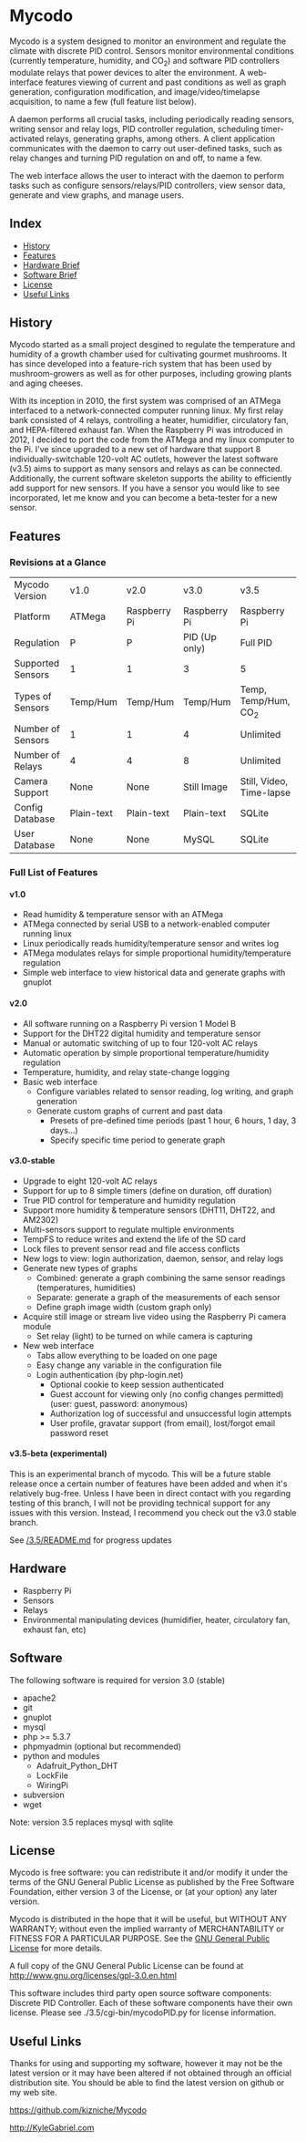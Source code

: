 # Mycodo

   Mycodo is a system designed to monitor an environment and regulate the climate with discrete PID control. Sensors monitor environmental conditions (currently temperature, humidity, and CO<sub>2</sub>) and software PID controllers modulate relays that power devices to alter the environment. A web-interface features viewing of current and past conditions as well as graph generation, configuration modification, and image/video/timelapse acquisition, to name a few (full feature list below).

   A daemon performs all crucial tasks, including periodically reading sensors, writing sensor and relay logs, PID controller regulation, scheduling timer-activated relays, generating graphs, among others. A client application communicates with the daemon to carry out user-defined tasks, such as relay changes and turning PID regulation on and off, to name a few.

   The web interface allows the user to interact with the daemon to perform tasks such as configure sensors/relays/PID controllers, view sensor data, generate and view graphs, and manage users.

## Index

+ [History](#history)
+ [Features](#feat)
+ [Hardware Brief](#hard-brief)
+ [Software Brief](#soft-brief)
+ [License](#license)
+ [Useful Links](#links)

<a name="history"></a>
## History

Mycodo started as a small project desgined to regulate the temperature and humidity of a growth chamber used for cultivating gourmet mushrooms. It has since developed into a feature-rich system that has been used by mushroom-growers as well as for other purposes, including growing plants and aging cheeses.

With its inception in 2010, the first system was comprised of an ATMega interfaced to a network-connected computer running linux. My first relay bank consisted of 4 relays, controlling a heater, humidifier, circulatory fan, and HEPA-filtered exhaust fan. When the Raspberry Pi was introduced in 2012, I decided to port the code from the ATMega and my linux computer to the Pi. I've since upgraded to a new set of hardware that support 8 individually-switchable 120-volt AC outlets, however the latest software (v3.5) aims to support as many sensors and relays as can be connected. Additionally, the current software skeleton supports the ability to efficiently add support for new sensors. If you have a sensor you would like to see incorporated, let me know and you can become a beta-tester for a new sensor.

<a name="feat"></a>
## Features

### Revisions at a Glance

<table>
    <tr>
        <td>
            Mycodo Version
        </td>
        <td>
            v1.0
        </td>
        <td>
            v2.0
        </td>
        <td>
            v3.0
        </td>
        <td>
            v3.5
        </td>
    </tr>
    <tr>
        <td>
            Platform
        </td>
        <td>
            ATMega
        </td>
        <td>
            Raspberry Pi
        </td>
        <td>
            Raspberry Pi
        </td>
        <td>
            Raspberry Pi
        </td>
    </tr>
    <tr>
        <td>
            Regulation
        </td>
        <td>
            P
        </td>
        <td>
            P
        </td>
        <td>
            PID (Up only)
        </td>
        <td>
            Full PID
        </td>
    </tr>
    <tr>
        <td>
            Supported Sensors
        </td>
        <td>
            1
        </td>
        <td>
            1
        </td>
        <td>
            3
        </td>
        <td>
            5
        </td>
    </tr>
    <tr>
        <td>
            Types of Sensors
        </td>
        <td>
            Temp/Hum
        </td>
        <td>
            Temp/Hum
        </td>
        <td>
            Temp/Hum
        </td>
        <td>
            Temp, Temp/Hum, CO<sub>2</sub>
        </td>
    </tr>
    <tr>
        <td>
            Number of Sensors
        </td>
        <td>
            1
        </td>
        <td>
            1
        </td>
        <td>
            4
        </td>
        <td>
            Unlimited
        </td>
    </tr>
    <tr>
        <td>
            Number of Relays
        </td>
        <td>
            4
        </td>
        <td>
            4
        </td>
        <td>
            8
        </td>
        <td>
            Unlimited
        </td>
    </tr>
    <tr>
        <td>
            Camera Support
        </td>
        <td>
            None
        </td>
        <td>
            None
        </td>
        <td>
            Still Image
        </td>
        <td>
            Still, Video, Time-lapse
        </td>
    </tr>
    <tr>
        <td>
            Config Database
        </td>
        <td>
            Plain-text
        </td>
        <td>
            Plain-text
        </td>
        <td>
            Plain-text
        </td>
        <td>
            SQLite
        </td>
    </tr>
    <tr>
        <td>
            User Database
        </td>
        <td>
            None
        </td>
        <td>
            None
        </td>
        <td>
            MySQL
        </td>
        <td>
            SQLite
        </td>
    </tr>
</table>

### Full List of Features

#### v1.0

* Read humidity & temperature sensor with an ATMega
* ATMega connected by serial USB to a network-enabled computer running linux
* Linux periodically reads humidity/temperature sensor and writes log
* ATMega modulates relays for simple proportional humidity/temperature regulation
* Simple web interface to view historical data and generate graphs with gnuplot

#### v2.0

* All software running on a Raspberry Pi version 1 Model B
* Support for the DHT22 digital humidity and temperature sensor
* Manual or automatic switching of up to four 120-volt AC relays
* Automatic operation by simple proportional temperature/humidity regulation
* Temperature, humidity, and relay state-change logging
* Basic web interface
  * Configure variables related to sensor reading, log writing, and graph generation
  * Generate custom graphs of current and past data
    * Presets of pre-defined time periods (past 1 hour, 6 hours, 1 day, 3 days...)
    * Specify specific time period to generate graph

#### v3.0-stable

* Upgrade to eight 120-volt AC relays
* Support for up to 8 simple timers (define on duration, off duration)
* True PID control for temperature and humidity regulation
* Support more humidity & temperature sensors (DHT11, DHT22, and AM2302)
* Multi-sensors support to regulate multiple environments
* TempFS to reduce writes and extend the life of the SD card
* Lock files to prevent sensor read and file access conflicts
* New logs to view: login authorization, daemon, sensor, and relay logs
* Generate new types of graphs
  * Combined: generate a graph combining the same sensor readings (temperatures, humidities)
  * Separate: generate a graph of the measurements of each sensor
  * Define graph image width (custom graph only)
* Acquire still image or stream live video using the Raspberry Pi camera module
  * Set relay (light) to be turned on while camera is capturing
* New web interface
  * Tabs allow everything to be loaded on one page
  * Easy change any variable in the configuration file
  * Login authentication (by php-login.net)
    * Optional cookie to keep session authenticated
    * Guest account for viewing only (no config changes permitted) (user: guest, password: anonymous)
    * Authorization log of successful and unsuccessful login attempts
    * User profile, gravatar support (from email), lost/forgot email password reset

#### v3.5-beta (experimental)

This is an experimental branch of mycodo. This will be a future stable release once a certain number of features have been added and when it's relatively bug-free. Unless I have been in direct contact with you regarding testing of this branch, I will not be providing technical support for any issues with this version. Instead, I recommend you check out the v3.0 stable branch.

See [/3.5/README.md](3.5/README.md) for progress updates

<a name="hard-brief"></a>
## Hardware

* Raspberry Pi
* Sensors
* Relays
* Environmental manipulating devices (humidifier, heater, circulatory fan, exhaust fan, etc)

<a name="soft-brief"></a>
## Software

The following software is required for version 3.0 (stable)

* apache2
* git
* gnuplot
* mysql
* php >= 5.3.7
* phpmyadmin (optional but recommended)
* python and modules
  * Adafruit_Python_DHT
  * LockFile
  * WiringPi
* subversion
* wget

Note: version 3.5 replaces mysql with sqlite

<a name="license"></a>
## License

Mycodo is free software: you can redistribute it and/or modify it under the terms of the GNU General Public License as published by the Free Software Foundation, either version 3 of the License, or (at your option) any later version.

Mycodo is distributed in the hope that it will be useful, but WITHOUT ANY WARRANTY; without even the implied warranty of MERCHANTABILITY or FITNESS FOR A PARTICULAR PURPOSE. See the [GNU General Public License](http://www.gnu.org/licenses/gpl-3.0.en.html) for more details.

A full copy of the GNU General Public License can be found at <a href="http://www.gnu.org/licenses/gpl-3.0.en.html" target="_blank">http://www.gnu.org/licenses/gpl-3.0.en.html</a>

This software includes third party open source software components: Discrete PID Controller. Each of these software components have their own license. Please see ./3.5/cgi-bin/mycodoPID.py for license information.

<a name="links"></a>
## Useful Links

Thanks for using and supporting my software, however it may not be the latest version or it may have been altered if not obtained through an official distribution site. You should be able to find the latest version on github or my web site.

https://github.com/kizniche/Mycodo

http://KyleGabriel.com